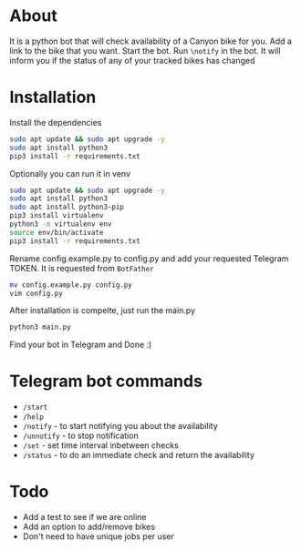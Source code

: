 # About

It is a python bot that will check availability of a Canyon bike for you. 
Add a link to the bike that you want. Start the bot. Run `\notify` in the bot.
It will inform you if the status of any of your tracked bikes has changed

# Installation

Install the dependencies

```bash
sudo apt update && sudo apt upgrade -y
sudo apt install python3 
pip3 install -r requirements.txt 
```

Optionally you can run it in venv

```bash
sudo apt update && sudo apt upgrade -y
sudo apt install python3 
sudo apt install python3-pip
pip3 install virtualenv
python3 -m virtualenv env
source env/bin/activate
pip3 install -r requirements.txt 
```

Rename config.example.py to config.py and add your requested Telegram TOKEN. It is requested from 
`BotFather`

```bash
mv config.example.py config.py
vim config.py
```

After installation is compelte, just run the main.py

```bash
python3 main.py
```

Find your bot in Telegram and Done :)


# Telegram bot commands

- `/start`
- `/help`
- `/notify` - to start notifying you about the availability
- `/unnotify` - to stop notification
- `/set` - set time interval inbetween checks
- `/status` - to do an immediate check and return the availability


# Todo
- Add a test to see if we are online
- Add an option to add/remove bikes
- Don't need to have unique jobs per user

